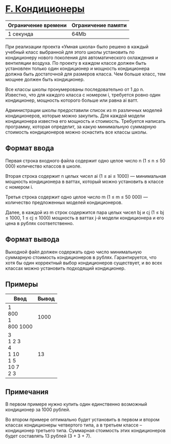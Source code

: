# [F. Кондиционеры](https://contest.yandex.ru/contest/27794/problems/F/ "Ссылка на сайт с задачей")
| Ограничение времени | Ограничение памяти |
| -|-|
| 1 секунда | 64Mb |

При реализации проекта «Умная школа» было решено в каждый учебный класс выбранной для этого школы установить по кондиционеру нового поколения для автоматического охлаждения и вентиляции воздуха. По проекту в каждом классе должен быть установлен только один кондиционер и мощность кондиционера должна быть достаточной для размеров класса. Чем больше класс, тем мощнее должен быть кондиционер.

Все классы школы пронумерованы последовательно от 1 до n. Известно, что для каждого класса с номером i, требуется ровно один кондиционер, мощность которого больше или равна ai ватт.

Администрации школы предоставили список из m различных моделей кондиционеров, которые можно закупить. Для каждой модели кондиционера известна его мощность и стоимость. Требуется написать программу, которая определит, за какую минимальную суммарную стоимость кондиционеров можно оснастить все классы школы.

## Формат ввода

Первая строка входного файла содержит одно целое число n (1 ≤ n ≤ 50 000) количество классов в школе.

Вторая строка содержит n целых чисел ai (1 ≤ ai ≤ 1000) — минимальная мощность кондиционера в ваттах, который можно установить в классе с номером i.

Третья строка содержит одно целое число m (1 ≤ m ≤ 50 000) — количество предложенных моделей кондиционеров.

Далее, в каждой из m строк содержится пара целых чисел bj и cj (1 ≤ bj ≤ 1000, 1 ≤ cj ≤ 1000) мощность в ваттах j-й модели кондиционера и его цена в рублях соответственно.

## Формат вывода

Выходной файл должен содержать одно число минимальную суммарную стоимость кондиционеров в рублях. Гарантируется, что хотя бы один корректный выбор кондиционеров существует, и во всех классах можно установить подходящий кондиционер.

## Примеры

| Ввод | Вывод |
| -|-|
| 1</br>800</br>1</br>800 1000 | 1000 |
| 3</br>1 2 3</br>4</br>1 10</br>1 5</br>10 7</br>2 3 | 13 |

## Примечания

В первом примере нужно купить один единственно возможный кондиционер за 1000 рублей.

Во втором примере оптимально будет установить в первом и втором классах кондиционеры четвертого типа, а в третьем классе – кондиционер третьего типа. Суммарная стоимость этих кондиционеров будет составлять 13 рублей (3 + 3 + 7).